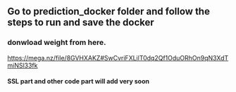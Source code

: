 ## Go to prediction_docker folder and follow the steps to run and save the docker

### donwload weight from here.
https://mega.nz/file/8GVHXAKZ#SwCvriFXLilT0dq2Qf1OduORhOn9qN3XdTmiNSl33fk
#### SSL part and other code part will add very soon
